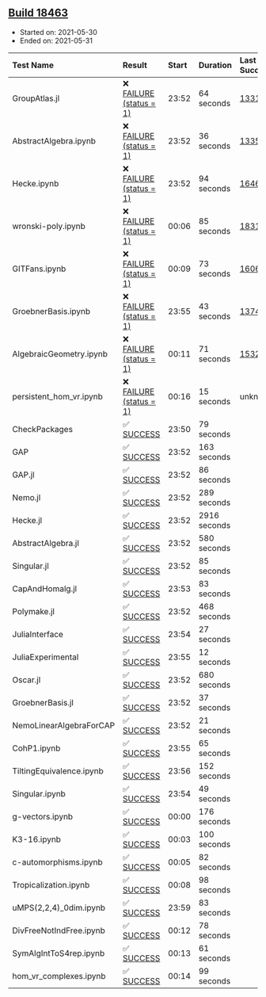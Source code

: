 ## [Build 18463](https://oscarci.mathematik.uni-kl.de/job/oscar/18463/)

* Started on: 2021-05-30
* Ended on: 2021-05-31

| Test Name    | Result | Start | Duration | Last Success | First Failure |
|:-------------|:-------|:------|:---------|:-------------|:--------------|
| GroupAtlas.jl | ❌ [FAILURE (status = 1)](https://oscarci.mathematik.uni-kl.de/job/oscar/18463/artifact/logs/build-18463/GroupAtlas.jl.log) | 23:52 | 64 seconds | [13311](https://oscarci.mathematik.uni-kl.de/job/oscar/13311/) | [13312](https://oscarci.mathematik.uni-kl.de/job/oscar/13312/) |
| AbstractAlgebra.ipynb | ❌ [FAILURE (status = 1)](https://oscarci.mathematik.uni-kl.de/job/oscar/18463/artifact/logs/build-18463/AbstractAlgebra.ipynb.log) | 23:52 | 36 seconds | [13355](https://oscarci.mathematik.uni-kl.de/job/oscar/13355/) | [13356](https://oscarci.mathematik.uni-kl.de/job/oscar/13356/) |
| Hecke.ipynb | ❌ [FAILURE (status = 1)](https://oscarci.mathematik.uni-kl.de/job/oscar/18463/artifact/logs/build-18463/Hecke.ipynb.log) | 23:52 | 94 seconds | [16463](https://oscarci.mathematik.uni-kl.de/job/oscar/16463/) | [16464](https://oscarci.mathematik.uni-kl.de/job/oscar/16464/) |
| wronski-poly.ipynb | ❌ [FAILURE (status = 1)](https://oscarci.mathematik.uni-kl.de/job/oscar/18463/artifact/logs/build-18463/wronski-poly.ipynb.log) | 00:06 | 85 seconds | [18314](https://oscarci.mathematik.uni-kl.de/job/oscar/18314/) | [18315](https://oscarci.mathematik.uni-kl.de/job/oscar/18315/) |
| GITFans.ipynb | ❌ [FAILURE (status = 1)](https://oscarci.mathematik.uni-kl.de/job/oscar/18463/artifact/logs/build-18463/GITFans.ipynb.log) | 00:09 | 73 seconds | [16068](https://oscarci.mathematik.uni-kl.de/job/oscar/16068/) | [16069](https://oscarci.mathematik.uni-kl.de/job/oscar/16069/) |
| GroebnerBasis.ipynb | ❌ [FAILURE (status = 1)](https://oscarci.mathematik.uni-kl.de/job/oscar/18463/artifact/logs/build-18463/GroebnerBasis.ipynb.log) | 23:55 | 43 seconds | [13748](https://oscarci.mathematik.uni-kl.de/job/oscar/13748/) | [13749](https://oscarci.mathematik.uni-kl.de/job/oscar/13749/) |
| AlgebraicGeometry.ipynb | ❌ [FAILURE (status = 1)](https://oscarci.mathematik.uni-kl.de/job/oscar/18463/artifact/logs/build-18463/AlgebraicGeometry.ipynb.log) | 00:11 | 71 seconds | [15322](https://oscarci.mathematik.uni-kl.de/job/oscar/15322/) | [15323](https://oscarci.mathematik.uni-kl.de/job/oscar/15323/) |
| persistent_hom_vr.ipynb | ❌ [FAILURE (status = 1)](https://oscarci.mathematik.uni-kl.de/job/oscar/18463/artifact/logs/build-18463/persistent_hom_vr.ipynb.log) | 00:16 | 15 seconds | unknown | unknown |
| CheckPackages | ✅ [SUCCESS](https://oscarci.mathematik.uni-kl.de/job/oscar/18463/artifact/logs/build-18463/CheckPackages.log) | 23:50 | 79 seconds |  |  |
| GAP | ✅ [SUCCESS](https://oscarci.mathematik.uni-kl.de/job/oscar/18463/artifact/logs/build-18463/GAP.log) | 23:52 | 163 seconds |  |  |
| GAP.jl | ✅ [SUCCESS](https://oscarci.mathematik.uni-kl.de/job/oscar/18463/artifact/logs/build-18463/GAP.jl.log) | 23:52 | 86 seconds |  |  |
| Nemo.jl | ✅ [SUCCESS](https://oscarci.mathematik.uni-kl.de/job/oscar/18463/artifact/logs/build-18463/Nemo.jl.log) | 23:52 | 289 seconds |  |  |
| Hecke.jl | ✅ [SUCCESS](https://oscarci.mathematik.uni-kl.de/job/oscar/18463/artifact/logs/build-18463/Hecke.jl.log) | 23:52 | 2916 seconds |  |  |
| AbstractAlgebra.jl | ✅ [SUCCESS](https://oscarci.mathematik.uni-kl.de/job/oscar/18463/artifact/logs/build-18463/AbstractAlgebra.jl.log) | 23:52 | 580 seconds |  |  |
| Singular.jl | ✅ [SUCCESS](https://oscarci.mathematik.uni-kl.de/job/oscar/18463/artifact/logs/build-18463/Singular.jl.log) | 23:52 | 85 seconds |  |  |
| CapAndHomalg.jl | ✅ [SUCCESS](https://oscarci.mathematik.uni-kl.de/job/oscar/18463/artifact/logs/build-18463/CapAndHomalg.jl.log) | 23:53 | 83 seconds |  |  |
| Polymake.jl | ✅ [SUCCESS](https://oscarci.mathematik.uni-kl.de/job/oscar/18463/artifact/logs/build-18463/Polymake.jl.log) | 23:52 | 468 seconds |  |  |
| JuliaInterface | ✅ [SUCCESS](https://oscarci.mathematik.uni-kl.de/job/oscar/18463/artifact/logs/build-18463/JuliaInterface.log) | 23:54 | 27 seconds |  |  |
| JuliaExperimental | ✅ [SUCCESS](https://oscarci.mathematik.uni-kl.de/job/oscar/18463/artifact/logs/build-18463/JuliaExperimental.log) | 23:55 | 12 seconds |  |  |
| Oscar.jl | ✅ [SUCCESS](https://oscarci.mathematik.uni-kl.de/job/oscar/18463/artifact/logs/build-18463/Oscar.jl.log) | 23:52 | 680 seconds |  |  |
| GroebnerBasis.jl | ✅ [SUCCESS](https://oscarci.mathematik.uni-kl.de/job/oscar/18463/artifact/logs/build-18463/GroebnerBasis.jl.log) | 23:52 | 37 seconds |  |  |
| NemoLinearAlgebraForCAP | ✅ [SUCCESS](https://oscarci.mathematik.uni-kl.de/job/oscar/18463/artifact/logs/build-18463/NemoLinearAlgebraForCAP.log) | 23:52 | 21 seconds |  |  |
| CohP1.ipynb | ✅ [SUCCESS](https://oscarci.mathematik.uni-kl.de/job/oscar/18463/artifact/logs/build-18463/CohP1.ipynb.log) | 23:55 | 65 seconds |  |  |
| TiltingEquivalence.ipynb | ✅ [SUCCESS](https://oscarci.mathematik.uni-kl.de/job/oscar/18463/artifact/logs/build-18463/TiltingEquivalence.ipynb.log) | 23:56 | 152 seconds |  |  |
| Singular.ipynb | ✅ [SUCCESS](https://oscarci.mathematik.uni-kl.de/job/oscar/18463/artifact/logs/build-18463/Singular.ipynb.log) | 23:54 | 49 seconds |  |  |
| g-vectors.ipynb | ✅ [SUCCESS](https://oscarci.mathematik.uni-kl.de/job/oscar/18463/artifact/logs/build-18463/g-vectors.ipynb.log) | 00:00 | 176 seconds |  |  |
| K3-16.ipynb | ✅ [SUCCESS](https://oscarci.mathematik.uni-kl.de/job/oscar/18463/artifact/logs/build-18463/K3-16.ipynb.log) | 00:03 | 100 seconds |  |  |
| c-automorphisms.ipynb | ✅ [SUCCESS](https://oscarci.mathematik.uni-kl.de/job/oscar/18463/artifact/logs/build-18463/c-automorphisms.ipynb.log) | 00:05 | 82 seconds |  |  |
| Tropicalization.ipynb | ✅ [SUCCESS](https://oscarci.mathematik.uni-kl.de/job/oscar/18463/artifact/logs/build-18463/Tropicalization.ipynb.log) | 00:08 | 98 seconds |  |  |
| uMPS(2,2,4)_0dim.ipynb | ✅ [SUCCESS](https://oscarci.mathematik.uni-kl.de/job/oscar/18463/artifact/logs/build-18463/uMPS-2-2-4-_0dim.ipynb.log) | 23:59 | 83 seconds |  |  |
| DivFreeNotIndFree.ipynb | ✅ [SUCCESS](https://oscarci.mathematik.uni-kl.de/job/oscar/18463/artifact/logs/build-18463/DivFreeNotIndFree.ipynb.log) | 00:12 | 78 seconds |  |  |
| SymAlgIntToS4rep.ipynb | ✅ [SUCCESS](https://oscarci.mathematik.uni-kl.de/job/oscar/18463/artifact/logs/build-18463/SymAlgIntToS4rep.ipynb.log) | 00:13 | 61 seconds |  |  |
| hom_vr_complexes.ipynb | ✅ [SUCCESS](https://oscarci.mathematik.uni-kl.de/job/oscar/18463/artifact/logs/build-18463/hom_vr_complexes.ipynb.log) | 00:14 | 99 seconds |  |  |
